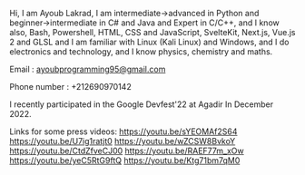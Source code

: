 Hi, I am Ayoub Lakrad, I am intermediate->advanced in Python and beginner->intermediate in C# and Java and Expert in C/C++, and I know also, Bash, Powershell, HTML, CSS and JavaScript, SvelteKit, Next.js, Vue.js 2 and GLSL and I am familiar with Linux (Kali Linux) and Windows, and I do electronics and technology, and I know physics, chemistry and maths.

Email : ayoubprogramming95@gmail.com

Phone number : +212690970142

I recently participated in the Google Devfest'22 at Agadir In December 2022.

Links for some press videos: 
https://youtu.be/sYEOMAf2S64 
https://youtu.be/U7ig1ratjt0 
https://youtu.be/wZCSW8BvkoY 
https://youtu.be/CtdZfveCJ00 
https://youtu.be/RAEF77m_xOw 
https://youtu.be/yeC5RtG9ftQ 
https://youtu.be/Ktg71bm7qM0
